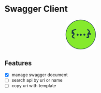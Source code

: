 # Swagger Client

<p align="center"><img width="100" src="https://github.com/FireBushtree/swagger-client/blob/main/public/icon.png" alt="swagger logo"></p>

## Features

* [x] manage swagger document
* [ ] search api by uri or name
* [ ] copy uri with template
